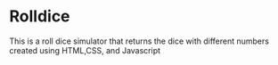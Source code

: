 # Rolldice
This is a roll dice simulator that returns the dice with different numbers created using HTML,CSS, and Javascript
